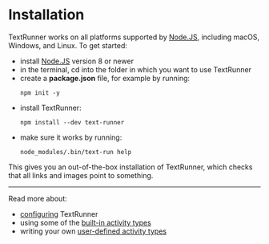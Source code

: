 # Installation

TextRunner works on all platforms supported by [Node.JS](https://nodejs.org),
including macOS, Windows, and Linux.
To get started:
- install [Node.JS](https://nodejs.org) version <a class="tr_minimumNodeVersion">8</a> or newer
- in the terminal,
  <a class="tr_cdIntoEmptyTmpFolder"> cd into the folder in which you want to use TextRunner
  </a>
- create a __package.json__ file, for example by running: <a class="tr_runConsoleCommand">
  ```
  npm init -y
  ```
  </a>
- install TextRunner: <a class="tr_runConsoleCommand">
  ```
  npm install --dev text-runner
  ```
  </a>
- make sure it works by running: <a class="tr_runConsoleCommand">
  ```
  node_modules/.bin/text-run help
  ```
  </a>

This gives you an out-of-the-box installation of TextRunner,
which checks that all links and images point to something.
<a class="tr_cdBack">
</a>

<hr>

Read more about:
- [configuring](configuration.md) TextRunner
- using some of the [built-in activity types](built-in-activity-types.md)
- writing your own [user-defined activity types](user-defined-activity-types.md)
